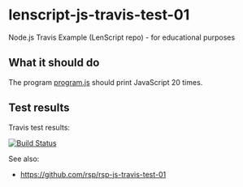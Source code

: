 lenscript-js-travis-test-01
===========================

Node.js Travis Example (LenScript repo) - for educational purposes

What it should do
-----------------

The program [program.js](program.js) should print JavaScript 20 times.

Test results
------------

Travis test results:

[![Build Status](https://travis-ci.org/lenscript/lenscript-js-travis-test-01.svg?branch=master)](https://travis-ci.org/lenscript/lenscript-js-travis-test-01)

See also:

* https://github.com/rsp/rsp-js-travis-test-01
